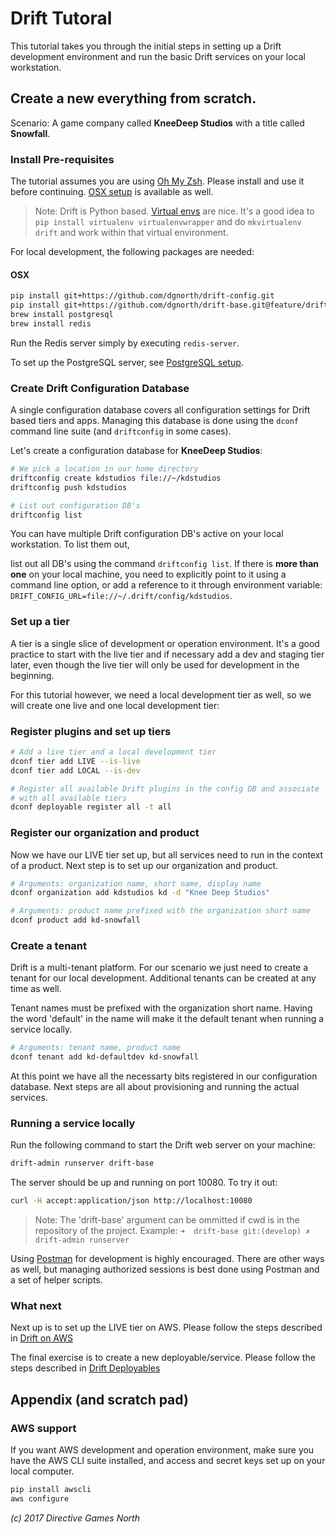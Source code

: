 # Drift TutoralThis tutorial takes you through the initial steps in setting up a Drift development environment and run the basic Drift services on your local workstation.## Create a new everything from scratch.Scenario: A game company called **KneeDeep Studios** with a title called **Snowfall**.### Install Pre-requisitesThe tutorial assumes you are using [Oh My Zsh](https://github.com/robbyrussell/oh-my-zsh). Please install and use it before continuing. [OSX setup](http://sourabhbajaj.com/mac-setup/iTerm/zsh.html) is available as well.
> Note: Drift is Python based. [Virtual envs](http://docs.python-guide.org/en/latest/dev/virtualenvs/) are nice. It's a good idea to `pip install virtualenv virtualenvwrapper` and do `mkvirtualenv drift` and work within that virtual environment.For local development, the following packages are needed:
#### OSX```bashpip install git+https://github.com/dgnorth/drift-config.gitpip install git+https://github.com/dgnorth/drift-base.git@feature/drift-configbrew install postgresqlbrew install redis```

Run the Redis server simply by executing `redis-server`.

To set up the PostgreSQL server, see [PostgreSQL setup](postgres-setup.md).### Create Drift Configuration DatabaseA single configuration database covers all configuration settings for Drift based tiers and apps. Managing this database is done using the `dconf` command line suite (and `driftconfig` in some cases).Let's create a configuration database for **KneeDeep Studios**:
```bash
# We pick a location in our home directory
driftconfig create kdstudios file://~/kdstudios
driftconfig push kdstudios

# List out configuration DB's
driftconfig list
```

You can have multiple Drift configuration DB's active on your local workstation. To list them out, 


list out all DB's using the command `driftconfig list`. If there is **more than one** on your local machine, you need to explicitly point to it using a command line option, or add a reference to it through environment variable: `DRIFT_CONFIG_URL=file://~/.drift/config/kdstudios`.

### Set up a tier
A tier is a single slice of development or operation environment. It's a good practice to start with the live tier and if necessary add a dev and staging tier later, even though the live tier will only be used for development in the beginning.

For this tutorial however, we need a local development tier as well, so we will create one live and one local development tier:


### Register plugins and set up tiers

```bash
# Add a live tier and a local development tier
dconf tier add LIVE --is-live
dconf tier add LOCAL --is-dev

# Register all available Drift plugins in the config DB and associate
# with all available tiers
dconf deployable register all -t all```

### Register our organization and product
Now we have our LIVE tier set up, but all services need to run in the context of a product. Next step is to set up our organization and product.

```bash
# Arguments: organization name, short name, display namedconf organization add kdstudios kd -d "Knee Deep Studios"# Arguments: product name prefixed with the organization short name
dconf product add kd-snowfall```### Create a tenant
Drift is a multi-tenant platform. For our scenario we just need to create a tenant for our local development. Additional tenants can be created at any time as well.

Tenant names must be prefixed with the organization short name. Having the word 'default' in the name will make it the default tenant when running a service locally.

```bash
# Arguments: tenant name, product name
dconf tenant add kd-defaultdev kd-snowfall
```
At this point we have all the necessarty bits registered in our configuration database. Next steps are all about provisioning and running the actual services.

### Running a service locallyRun the following command to start the Drift web server on your machine:

```bash
drift-admin runserver drift-base
```

The server should be up and running on port 10080. To try it out:
```bash
curl -H accept:application/json http://localhost:10080
```

> Note: The 'drift-base' argument can be ommitted if cwd is in the repository of the project. Example: `➜  drift-base git:(develop) ✗ drift-admin runserver`

Using [Postman](https://www.getpostman.com/) for development is highly encouraged. There are other ways as well, but managing authorized sessions is best done using Postman and a set of helper scripts.

### What next
Next up is to set up the LIVE tier on AWS. Please follow the steps described in [Drift on AWS](drift-on-aws.md)

The final exercise is to create a new deployable/service. Please follow the steps described in [Drift Deployables](drift-deployables.md)


## Appendix (and scratch pad)

### AWS support
If you want AWS development and operation environment, make sure you have the AWS CLI suite installed, and access and secret keys set up on your local computer.

```bash
pip install awscli
aws configure

```


*(c) 2017 Directive Games North*